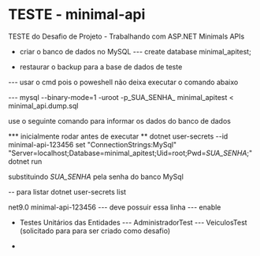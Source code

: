 # TESTE - minimal-api
TESTE do Desafio de Projeto - Trabalhando com ASP.NET Minimals  APIs

- criar o banco de dados no MySQL
--- create database minimal_apitest;

- restaurar o backup para a base de dados de teste

--- usar o cmd pois o poweshell não deixa executar o comando abaixo

---  mysql --binary-mode=1 -uroot -p_SUA_SENHA_ minimal_apitest < minimal_api.dump.sql


use o seguinte comando para informar os dados do banco de dados

*** inicialmente rodar antes de executar **
dotnet user-secrets --id minimal-api-123456 set "ConnectionStrings:MySql" "Server=localhost;Database=minimal_apitest;Uid=root;Pwd=_SUA_SENHA_;"
dotnet run

substituindo _SUA_SENHA_ pela senha do banco MySql

-- para listar  dotnet user-secrets list


  <PropertyGroup>
    <TargetFramework>net9.0</TargetFramework>
    <UserSecretsId>minimal-api-123456</UserSecretsId> --- deve possuir essa linha ---
    <Nullable>enable</Nullable>


- Testes Unitários das Entidades
--- AdministradorTest
--- VeiculosTest (solicitado para para ser criado como desafio)

-